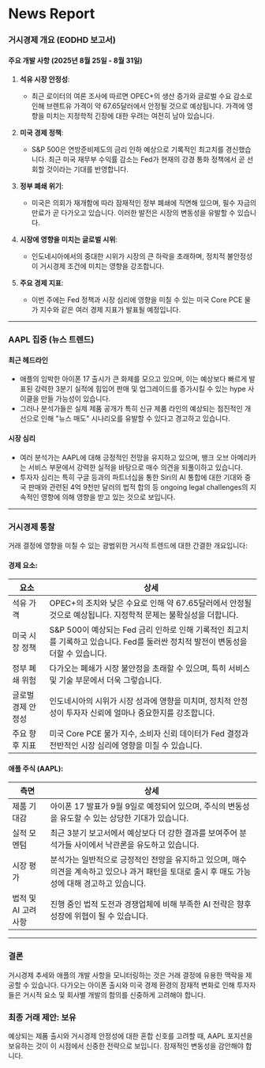 # News Report

### 거시경제 개요 (EODHD 보고서)

#### 주요 개발 사항 (2025년 8월 25일 - 8월 31일)

1. **석유 시장 안정성**: 
   - 최근 로이터의 여론 조사에 따르면 OPEC+의 생산 증가와 글로벌 수요 감소로 인해 브렌트유 가격이 약 67.65달러에서 안정될 것으로 예상됩니다. 가격에 영향을 미치는 지정학적 긴장에 대한 우려는 여전히 남아 있습니다.
  
2. **미국 경제 정책**:
   - S&P 500은 연방준비제도의 금리 인하 예상으로 기록적인 최고치를 경신했습니다. 최근 미국 재무부 수익률 감소는 Fed가 현재의 강경 통화 정책에서 곧 선회할 것이라는 기대를 반영합니다.

3. **정부 폐쇄 위기**:
   - 미국은 의회가 재개함에 따라 잠재적인 정부 폐쇄에 직면해 있으며, 필수 자금의 만료가 곧 다가오고 있습니다. 이러한 발전은 시장의 변동성을 유발할 수 있습니다.

4. **시장에 영향을 미치는 글로벌 시위**:
   - 인도네시아에서의 중대한 시위가 시장의 큰 하락을 초래하며, 정치적 불안정성이 거시경제 조건에 미치는 영향을 강조합니다.

5. **주요 경제 지표**:
   - 이번 주에는 Fed 정책과 시장 심리에 영향을 미칠 수 있는 미국 Core PCE 물가 지수와 같은 여러 경제 지표가 발표될 예정입니다.

---

### AAPL 집중 (뉴스 트렌드)

#### 최근 헤드라인
- 애플의 임박한 아이폰 17 출시가 큰 화제를 모으고 있으며, 이는 예상보다 빠르게 발표된 강력한 3분기 실적에 힘입어 판매 및 업그레이드를 증가시킬 수 있는 hype 사이클을 만들 가능성이 있습니다.
- 그러나 분석가들은 실제 제품 공개가 특히 신규 제품 라인의 예상되는 점진적인 개선으로 인해 "뉴스 매도" 시나리오를 유발할 수 있다고 경고하고 있습니다.
  
#### 시장 심리
- 여러 분석가는 AAPL에 대해 긍정적인 전망을 유지하고 있으며, 뱅크 오브 아메리카는 서비스 부문에서 강력한 실적을 바탕으로 매수 의견을 되풀이하고 있습니다.
- 투자자 심리는 특히 구글 등과의 파트너십을 통한 Siri의 AI 통합에 대한 기대와 중국 판매와 관련된 4억 9천만 달러의 법적 합의 등 ongoing legal challenges의 지속적인 영향에 의해 영향을 받고 있는 것으로 보입니다.

---

### 거시경제 통찰
거래 결정에 영향을 미칠 수 있는 광범위한 거시적 트렌드에 대한 간결한 개요입니다:

#### 경제 요소:
| **요소**                     | **상세**                                                                                                                                           |
|--------------------------------|------------------------------------------------------------------------------------------------------------------------------------------------------|
| 석유 가격                     | OPEC+의 조치와 낮은 수요로 인해 약 67.65달러에서 안정될 것으로 예상됩니다. 지정학적 문제는 불확실성을 더합니다.                                |
| 미국 시장 정책               | S&P 500이 예상되는 Fed 금리 인하로 인해 기록적인 최고치를 기록하고 있습니다. Fed를 둘러싼 정치적 발전이 변동성을 더할 수 있습니다.         |
| 정부 폐쇄 위험               | 다가오는 폐쇄가 시장 불안정을 초래할 수 있으며, 특히 서비스 및 기술 부문에서 더욱 그렇습니다.                                                    |
| 글로벌 경제 안정성           | 인도네시아의 시위가 시장 성과에 영향을 미치며, 정치적 안정성이 투자자 신뢰에 얼마나 중요한지를 강조합니다.                                       |
| 주요 향후 지표               | 미국 Core PCE 물가 지수, 소비자 신뢰 데이터가 Fed 결정과 전반적인 시장 심리에 영향을 미칠 수 있습니다.                                         |

#### 애플 주식 (AAPL):
| **측면**                     | **상세**                                                                                                                                           |
|------------------------------|-------------------------------------------------------------------------------------------------------------------------------------------------------|
| 제품 기대감                  | 아이폰 17 발표가 9월 9일로 예정되어 있으며, 주식의 변동성을 유도할 수 있는 상당한 기대가 있습니다.                                             |
| 실적 모멘텀                  | 최근 3분기 보고서에서 예상보다 더 강한 결과를 보여주어 분석가들 사이에서 낙관론을 유도하고 있습니다.                                              |
| 시장 평가                    | 분석가는 일반적으로 긍정적인 전망을 유지하고 있으며, 매수 의견을 계속하고 있으나 과거 패턴을 토대로 출시 후 매도 가능성에 대해 경고하고 있습니다. |
| 법적 및 AI 고려사항         | 진행 중인 법적 도전과 경쟁업체에 비해 부족한 AI 전략은 향후 성장에 위협이 될 수 있습니다.                                                       |

---

### 결론
거시경제 추세와 애플의 개발 사항을 모니터링하는 것은 거래 결정에 유용한 맥락을 제공할 수 있습니다. 다가오는 아이폰 출시와 미국 경제 환경의 잠재적 변화로 인해 투자자들은 거시적 요소 및 회사별 개발의 함의를 신중하게 고려해야 합니다.

### 최종 거래 제안: **보유**
예상되는 제품 출시와 거시경제 안정성에 대한 혼합 신호를 고려할 때, AAPL 포지션을 보유하는 것이 이 시점에서 신중한 전략으로 보입니다. 잠재적인 변동성을 감안해야 합니다.
